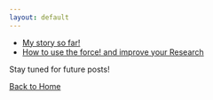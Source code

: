 ```yaml
---
layout: default
---
```

- [My story so far!](/blogs/story_so_far.html)
- [How to use the force! and improve your Research](/blogs/researchjedi.html)


Stay tuned for future posts!

[Back to Home](index.md)

